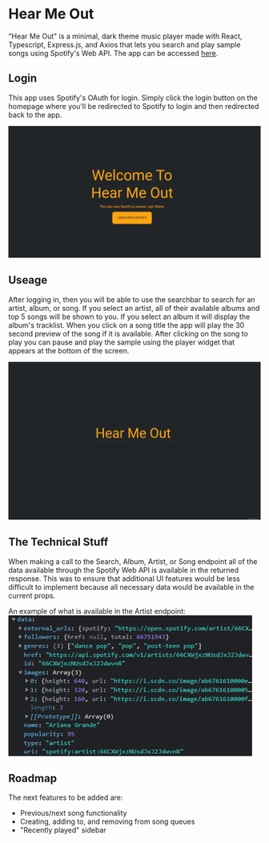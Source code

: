 # Hear Me Out 

"Hear Me Out" is a minimal, dark theme music player made with React, Typescript, Express.js, and Axios that lets you search and play sample songs using Spotify's Web API.
The app can be accessed [here](https://hear-me-out-spotify-api.herokuapp.com/).

## Login

This app uses Spotify's OAuth for login. Simply click the login button on the homepage where you'll be redirected to Spotify to login and then redirected back to the app.

![Hear Me Out Login Gif](https://github.com/PaytonDev/Hear-Me-Out/blob/master/HearMeOutLogin.gif)


## Useage

After logging in, then you will be able to use the searchbar to search for an artist, album, or song. If you select an artist, all of their available albums and top 5 songs will be shown to you. If you select an album it will display the album's tracklist. When you click on a song title the app will play the 30 second preview of the song if it is available. After clicking on the song to play you can pause and play the sample using the player widget that appears at the bottom of the screen.

![Hear Me Out Search Gif](https://github.com/PaytonDev/Hear-Me-Out/blob/master/HearMeOutSearch.gif)

## The Technical Stuff

When making a call to the Search, Album, Artist, or Song endpoint all of the data available through the Spotify Web API is available in the returned response. This was to ensure that additional UI features would be less difficult to implement because all necessary data would be available in the current props.

An example of what is available in the Artist endpoint:  
![Artist Endpoint response object photo](https://github.com/PaytonDev/Hear-Me-Out/blob/master/Payload.png)

## Roadmap

The next features to be added are:
- Previous/next song functionality
- Creating, adding to, and removing from song queues
- "Recently played" sidebar
